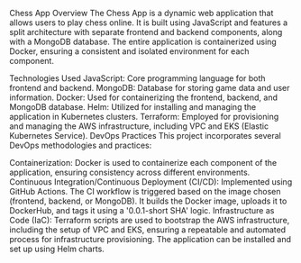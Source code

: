 Chess App
Overview
The Chess App is a dynamic web application that allows users to play chess online. It is built using JavaScript and features a split architecture with separate frontend and backend components, along with a MongoDB database. The entire application is containerized using Docker, ensuring a consistent and isolated environment for each component.

Technologies Used
JavaScript: Core programming language for both frontend and backend.
MongoDB: Database for storing game data and user information.
Docker: Used for containerizing the frontend, backend, and MongoDB database.
Helm: Utilized for installing and managing the application in Kubernetes clusters.
Terraform: Employed for provisioning and managing the AWS infrastructure, including VPC and EKS (Elastic Kubernetes Service).
DevOps Practices
This project incorporates several DevOps methodologies and practices:

Containerization: Docker is used to containerize each component of the application, ensuring consistency across different environments.
Continuous Integration/Continuous Deployment (CI/CD): Implemented using GitHub Actions. The CI workflow is triggered based on the image chosen (frontend, backend, or MongoDB). It builds the Docker image, uploads it to DockerHub, and tags it using a '0.0.1-short SHA' logic.
Infrastructure as Code (IaC): Terraform scripts are used to bootstrap the AWS infrastructure, including the setup of VPC and EKS, ensuring a repeatable and automated process for infrastructure provisioning.
The application can be installed and set up using Helm charts.
